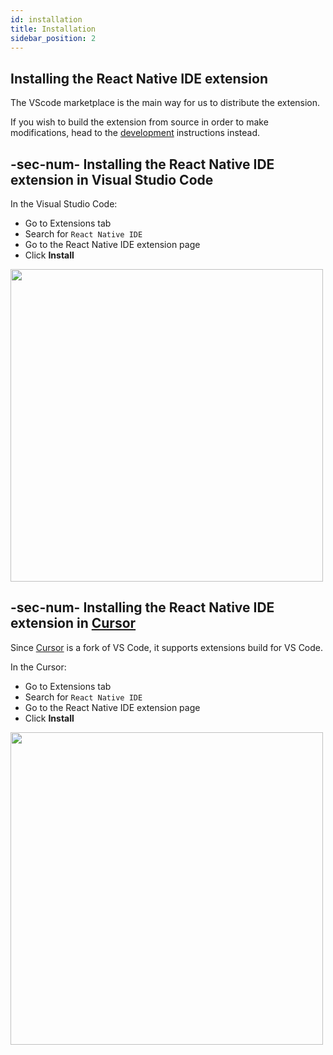 ```yaml
---
id: installation
title: Installation
sidebar_position: 2
---
```


## Installing the React Native IDE extension

The VScode marketplace is the main way for us to distribute the extension.

If you wish to build the extension from source in order to make modifications, head to the [development](./development.md) instructions instead.

## -sec-num- Installing the React Native IDE extension in Visual Studio Code

In the Visual Studio Code:

- Go to Extensions tab
- Search for `React Native IDE`
- Go to the React Native IDE extension page
- Click **Install**

<img width="500" src="/img/docs/ide_install_vscode.png"/>

## -sec-num- Installing the React Native IDE extension in [Cursor](https://cursor.sh/)

Since [Cursor](https://cursor.sh/) is a fork of VS Code, it supports extensions build for VS Code.

In the Cursor:

- Go to Extensions tab
- Search for `React Native IDE`
- Go to the React Native IDE extension page
- Click **Install**

<img width="500" src="/img/docs/ide_install_vscode.png"/>
